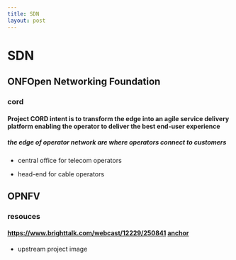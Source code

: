 ```yaml
---
title: SDN
layout: post
---
```

      

# SDN  

## ONFOpen Networking Foundation   

### cord   

#### Project CORD intent is to transform the edge into an agile service delivery platform enabling the operator to deliver the best end-user experience   

##### the edge of operator network are where operators connect to customers   

* central office for telecom operators   

* head-end for cable operators   

## OPNFV   

### resouces   

#### https://www.brighttalk.com/webcast/12229/250841 [anchor](https://www.brighttalk.com/webcast/12229/250841 "anchor")  

* upstream project image   
